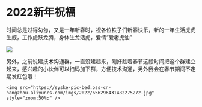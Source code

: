 # 2022新年祝福

时间总是过得匆匆，又是一年新春时，祝各位铁子们新春快乐，新的一年生活虎虎生威，工作虎跃龙腾，身体生龙活虎，爱情“爱老虎油”

![](https://syske-pic-bed.oss-cn-hangzhou.aliyuncs.com/imgs/2022/20220131213133.png)

另外，之前说建技术沟通群，一直没建起来，刚好趁着春节这段时间把这个群建立起来，感兴趣的小伙伴可以扫码加下群，方便技术沟通，另外我会在春节期间不定期发红包哦！

`<img src="https://syske-pic-bed.oss-cn-hangzhou.aliyuncs.com/imgs/2022/656296431482275272.jpg" style="zoom:50%;" />`
